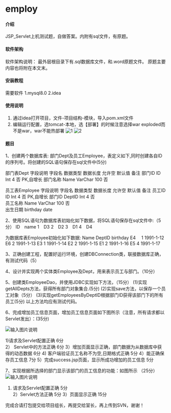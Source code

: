 # employ

#### 介绍
JSP_Servlet上机测试题，自做答案。内附有sql文件，有原题。

#### 软件架构
软件架构说明：
最外层根目录下有.sql数据库文件，和.word原题文件。
原题主要内容也将附在本文末。

#### 安装教程
需要软件
1.mysql8.0
2.idea


#### 使用说明

1. 通过idea打开项目，文件-项目结构-模块，导入pom.xml文件
2. 编辑运行配置，选tomcat-本地，选【部署】的时候注意选择war exploded而不是war，war不能热部署
![1](https://foruda.gitee.com/images/1671728219281432256/ae0711d6_10574276.png "屏幕截图")
![2](https://foruda.gitee.com/images/1671728238969339806/ad6098bc_10574276.png "屏幕截图")

#### 题目

1、创建两个数据库表: 部门Dept及员工Employee，表定义如下,同时创建各自ID的序列号。将创建的SQL语句保存在sql文件中(5分)

部门表Dept
字段说明	字段名	数据类型	数据长度	允许空	默认值	备注
部门ID	ID	Int	4	否		PK,自增长
部门名称	Name	VarChar	100	否		

员工表Employee
字段说明	字段名	数据类型	数据长度	允许空	默认值	备注
员工ID	ID	Int	4	否		PK,自增长
部门ID	DeptID	Int	4	否		
员工名称	Name	VarChar	100	否		
出生日期	birthday	date				


2、使用SQL语句为数据库表初始化如下数据，将SQL语句保存在sql文件中:（5分）
ID　name
1　D3
2　D2
3　D1
4　D4

为数据库表Employee初始化如下数据:
Name  DeptID   birthday
E4　   1        1991-1-12 
E6     2        1991-1-13 
E3     1        1991-1-14 
E2     2        1991-1-15 
E1     2        1991-1-16 
E5     4        1991-1-17 

3、正确创建工程，配置好运行环境，创建DBConnection类，联接数据库正确，有测试代码（5）    

4、设计并实现两个实体类Employee及Dept，用来表示员工与部门。（10分） 

5、创建类EmployeeDao，并使用JDBC实现如下方法，（15分）
	(1)实现getAllDepts方法，获得所有部门对象集合.(5分)
	(2)实现save方法，以保存一个员工对象（5分）
(3)实现getEmployeesByDeptID根据部门ID获得该部门下的所有员工(5分)
以上方法均应有测试代码。

	
6、完成增加员工信息页面，增加员工信息页面如下图所示（注意，所有请求都以Servlet发出）：(35分)

![输入图片说明](https://foruda.gitee.com/images/1671728313745039675/0791f54a_10574276.png "屏幕截图")

1)请求及Servlet配置正确       6分      
2） Servlet中的方法正确          6分
3）增加页面显示正确，部门数据为从数据库中获得的动态数据  6分
4) 客户端验证员工名称不为空,日期格式正确                 5分
4）能正确保存员工信息                                    7分
5）完成success.jsp页面，显示所成功增加的员工信息        5分
	
7、实现根据所选择的部门显示该部门的员工信息的功能：如图所示  （25分）
![输入图片说明](https://foruda.gitee.com/images/1671728327961500058/7bcda925_10574276.png "屏幕截图")
1) 请求及Servlet配置正确      5分      
2）Servlet方法正确             5分
3）页面显示正确                15分

完成合请打包提交给项目组长，再提交给室长，再上传到SVN，谢谢！

 
